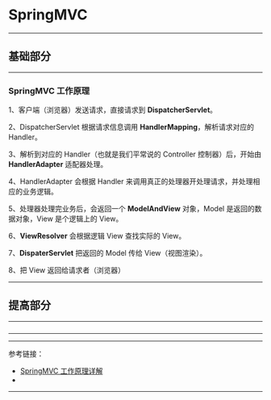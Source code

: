 # SpringMVC

---

## 基础部分

---

### SpringMVC 工作原理

1、客户端（浏览器）发送请求，直接请求到 **DispatcherServlet**。

2、DispatcherServlet 根据请求信息调用 **HandlerMapping**，解析请求对应的 Handler。

3、解析到对应的 Handler（也就是我们平常说的 Controller 控制器）后，开始由 **HandlerAdapter** 适配器处理。

4、HandlerAdapter 会根据 Handler 来调用真正的处理器开处理请求，并处理相应的业务逻辑。

5、处理器处理完业务后，会返回一个 **ModelAndView** 对象，Model 是返回的数据对象，View 是个逻辑上的 View。

6、**ViewResolver** 会根据逻辑 View 查找实际的 View。

7、**DispaterServlet** 把返回的 Model 传给 View（视图渲染）。

8、把 View 返回给请求者（浏览器）

---

## 提高部分

---

###

---



---

参考链接：

- [SpringMVC 工作原理详解 ](https://www.cnblogs.com/yoci/p/10642493.html)
- []()

---



